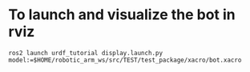 # To launch and visualize the bot in rviz
```
ros2 launch urdf_tutorial display.launch.py model:=$HOME/robotic_arm_ws/src/TEST/test_package/xacro/bot.xacro 
```
